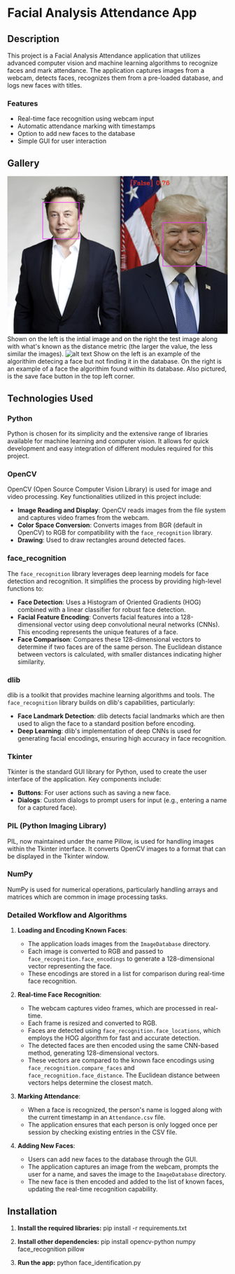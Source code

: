 # Facial Analysis Attendance App

## Description

This project is a Facial Analysis Attendance application that utilizes advanced computer vision and machine learning algorithms to recognize faces and mark attendance. The application captures images from a webcam, detects faces, recognizes them from a pre-loaded database, and logs new faces with titles.

### Features

- Real-time face recognition using webcam input
- Automatic attendance marking with timestamps
- Option to add new faces to the database
- Simple GUI for user interaction

## Gallery
![alt text](<distance metric.jpeg>)
Shown on the left is the intial image and on the right the test image along with what's known as the distance metric (the larger the value, the less similar the images).
![alt text](<no tracking.png>)
Show on the left is an example of the algorithim detecing a face but not finding it in the database. On the right is an example of a face the algorithim found within its database. Also pictured, is the save face button in the top left corner.


## Technologies Used

### Python
Python is chosen for its simplicity and the extensive range of libraries available for machine learning and computer vision. It allows for quick development and easy integration of different modules required for this project.

### OpenCV
OpenCV (Open Source Computer Vision Library) is used for image and video processing. Key functionalities utilized in this project include:
- **Image Reading and Display**: OpenCV reads images from the file system and captures video frames from the webcam.
- **Color Space Conversion**: Converts images from BGR (default in OpenCV) to RGB for compatibility with the `face_recognition` library.
- **Drawing**: Used to draw rectangles around detected faces.

### face_recognition
The `face_recognition` library leverages deep learning models for face detection and recognition. It simplifies the process by providing high-level functions to:
- **Face Detection**: Uses a Histogram of Oriented Gradients (HOG) combined with a linear classifier for robust face detection.
- **Facial Feature Encoding**: Converts facial features into a 128-dimensional vector using deep convolutional neural networks (CNNs). This encoding represents the unique features of a face.
- **Face Comparison**: Compares these 128-dimensional vectors to determine if two faces are of the same person. The Euclidean distance between vectors is calculated, with smaller distances indicating higher similarity.

### dlib
dlib is a toolkit that provides machine learning algorithms and tools. The `face_recognition` library builds on dlib's capabilities, particularly:
- **Face Landmark Detection**: dlib detects facial landmarks which are then used to align the face to a standard position before encoding.
- **Deep Learning**: dlib's implementation of deep CNNs is used for generating facial encodings, ensuring high accuracy in face recognition.

### Tkinter
Tkinter is the standard GUI library for Python, used to create the user interface of the application. Key components include:
- **Buttons**: For user actions such as saving a new face.
- **Dialogs**: Custom dialogs to prompt users for input (e.g., entering a name for a captured face).

### PIL (Python Imaging Library)
PIL, now maintained under the name Pillow, is used for handling images within the Tkinter interface. It converts OpenCV images to a format that can be displayed in the Tkinter window.

### NumPy
NumPy is used for numerical operations, particularly handling arrays and matrices which are common in image processing tasks.

### Detailed Workflow and Algorithms

1. **Loading and Encoding Known Faces**:
   - The application loads images from the `ImageDatabase` directory.
   - Each image is converted to RGB and passed to `face_recognition.face_encodings` to generate a 128-dimensional vector representing the face.
   - These encodings are stored in a list for comparison during real-time face recognition.

2. **Real-time Face Recognition**:
   - The webcam captures video frames, which are processed in real-time.
   - Each frame is resized and converted to RGB.
   - Faces are detected using `face_recognition.face_locations`, which employs the HOG algorithm for fast and accurate detection.
   - The detected faces are then encoded using the same CNN-based method, generating 128-dimensional vectors.
   - These vectors are compared to the known face encodings using `face_recognition.compare_faces` and `face_recognition.face_distance`. The Euclidean distance between vectors helps determine the closest match.

3. **Marking Attendance**:
   - When a face is recognized, the person's name is logged along with the current timestamp in an `Attendance.csv` file.
   - The application ensures that each person is only logged once per session by checking existing entries in the CSV file.

4. **Adding New Faces**:
   - Users can add new faces to the database through the GUI.
   - The application captures an image from the webcam, prompts the user for a name, and saves the image to the `ImageDatabase` directory.
   - The new face is then encoded and added to the list of known faces, updating the real-time recognition capability.

## Installation

1. **Install the required libraries:**
    pip install -r requirements.txt

2. **Install other dependencies:**
   pip install opencv-python numpy face_recognition pillow

4. **Run the app:**
    python face_identification.py
